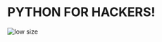 # PYTHON FOR HACKERS!
![low size](https://github.com/awab-hassan/python-for-hackers/assets/90965012/8c17c2be-dc3e-4276-b96e-abfacd521884)
